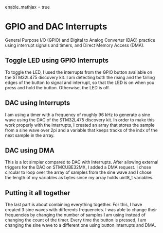 enable_mathjax = true
# GPIO and DAC Interrupts

General Purpose I/O (GPIO) and Digital to Analog Converter (DAC) practice using interrupt signals and timers, and Direct Memory Access (DMA). 

## Toggle LED using GPIO Interrupts

To toggle the LED, I used the interrupts from the GPIO button available on the STM32L475 discovery kit. I am detecting both the rising and the falling edges of the button to signal and interrupt, so that the LED is on when you press and hold the button. Otherwise, the LED is off.

## DAC using Interrupts

I am using a timer with a frequency of roughly 96 kHz to generate a sine wave using the DAC of the STM32L475 discovery kit. In order to make this work properly with the interrupts, I created an array that stores the sample from a sine wave over 2pi and a variable that keeps tracks of the indx of the next sample in the array.

## DAC using DMA

This is a lot simpler compared to DAC with Interrupts. After allowing external triggers for the DAC on STMCUBE32MX, I added a DMA request. I chose circular to loop over the array of samples from the sine wave and I chose the length of my variables as bytes since my array holds uint8_t variables.

## Putting it all together

The last part is about combining everything together. For this, I have created 3 sine waves with differents frequencies. I was able to change their frequencies by changing the number of samples I am using instead of changing the count of the timer. Every time the button is pressed, I am changing the sine wave to a different one using button interrupts and DMA.
